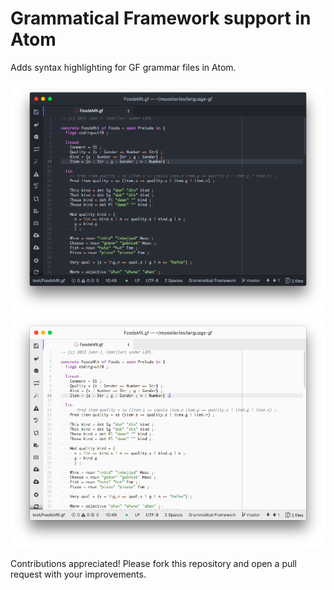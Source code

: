 # Grammatical Framework support in Atom

Adds syntax highlighting for GF grammar files in Atom.

![example with dark theme](screenshots/dark.png)
![example with light theme](screenshots/light.png)

Contributions appreciated!
Please fork this repository and open a pull request with your improvements.
